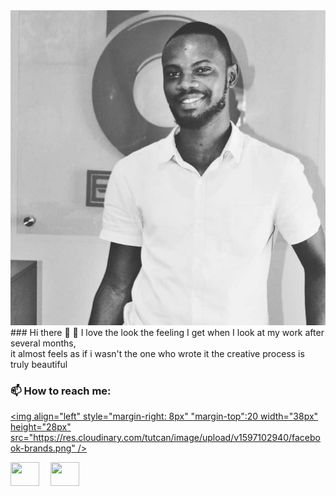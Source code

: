 
<div style="postion: absolute; top:100; left:0;">
 <img src="git.jpg" alt="Isaac">
 </div>

 <div style="postion: absolute; top:600; left:60%;">
### Hi there 👋
 🌱 I love the look the feeling I get when I look at my work after several months,<br> it almost feels as if i wasn't the one who wrote it
    the creative process is truly beautiful
 </div>

###  📫 How to reach me:


[<img align="left" style="margin-right: 8px" "margin-top":20 width="38px" height="28px" src="https://res.cloudinary.com/tutcan/image/upload/v1597102940/facebook-brands.png" />](https://web.facebook.com/kojo53i/)

[<img align="left" style="margin-right: 18px" width="45.75px" height="38px" src="https://res.cloudinary.com/tutcan/image/upload/v1597102940/linkedin-in-brands.png" />](https://www.linkedin.com/in/isaac-yeboah-626b821ab/)

[<img align="left" style="margin-right:18px" width="45.75px" height="38px" src="https://res.cloudinary.com/tutcan/image/upload/v1597102940/instagram-brands.png" />](https://www.instagram.com/kojoyeboah53i/)

